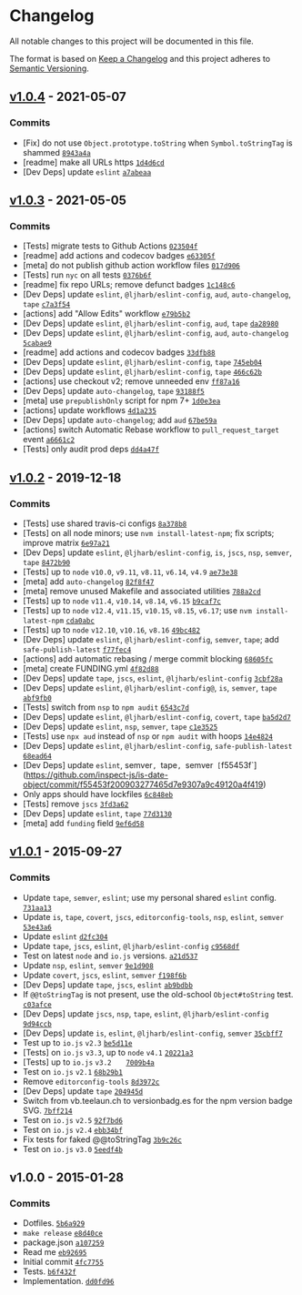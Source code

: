 # Changelog

All notable changes to this project will be documented in this file.

The format is based on [Keep a Changelog](https://keepachangelog.com/en/1.0.0/)
and this project adheres to [Semantic Versioning](https://semver.org/spec/v2.0.0.html).

## [v1.0.4](https://github.com/inspect-js/is-date-object/compare/v1.0.3...v1.0.4) - 2021-05-07

### Commits

- [Fix] do not use `Object.prototype.toString` when `Symbol.toStringTag` is shammed [`8943a4a`](https://github.com/inspect-js/is-date-object/commit/8943a4a5035b3f2c8cee9a5edabb55579c16983d)
- [readme] make all URLs https [`1d4d6cd`](https://github.com/inspect-js/is-date-object/commit/1d4d6cd37365c3a36f98e3f82cfe6262227437db)
- [Dev Deps] update `eslint` [`a7abeaa`](https://github.com/inspect-js/is-date-object/commit/a7abeaa2409d3a34fccebcb5b362e0b90d0a8883)

## [v1.0.3](https://github.com/inspect-js/is-date-object/compare/v1.0.2...v1.0.3) - 2021-05-05

### Commits

- [Tests] migrate tests to Github Actions [`023504f`](https://github.com/inspect-js/is-date-object/commit/023504f4d48fc8788ff52ee525a1d9ec74fa7df5)
- [readme] add actions and codecov badges [`e63305f`](https://github.com/inspect-js/is-date-object/commit/e63305f2fb9ff3eb0dab7e0716585507a4f95a75)
- [meta] do not publish github action workflow files [`017d906`](https://github.com/inspect-js/is-date-object/commit/017d90679b6b1c16b398c0157904f91f56160219)
- [Tests] run `nyc` on all tests [`0376b6f`](https://github.com/inspect-js/is-date-object/commit/0376b6fb7a0ffcc42107c3c579ba0b3ab635b9e4)
- [readme] fix repo URLs; remove defunct badges [`1c148c6`](https://github.com/inspect-js/is-date-object/commit/1c148c6cb6eb0892b3186e814df3367dabb9732d)
- [Dev Deps] update `eslint`, `@ljharb/eslint-config`, `aud`, `auto-changelog`, `tape` [`c7a3f54`](https://github.com/inspect-js/is-date-object/commit/c7a3f54a207a6056ffafaa58178889ea1b1b77f7)
- [actions] add "Allow Edits" workflow [`e79b5b2`](https://github.com/inspect-js/is-date-object/commit/e79b5b25c173c3201e8b42a614d5f12c48b74a86)
- [Dev Deps] update `eslint`, `@ljharb/eslint-config`, `aud`, `tape` [`da28980`](https://github.com/inspect-js/is-date-object/commit/da28980c5fe86528585b2a420319ca8fc35f763a)
- [Dev Deps] update `eslint`, `@ljharb/eslint-config`, `aud`, `auto-changelog` [`5cabae9`](https://github.com/inspect-js/is-date-object/commit/5cabae9f00bf458a470bde68b734540b8ab78c3b)
- [readme] add actions and codecov badges [`33dfb88`](https://github.com/inspect-js/is-date-object/commit/33dfb881b7abf668cd3bf956e2947a1ece552f25)
- [Dev Deps] update `eslint`, `@ljharb/eslint-config`, `tape` [`745eb04`](https://github.com/inspect-js/is-date-object/commit/745eb0462ef3838df65f41f4a95453cc4f0aa06e)
- [Dev Deps] update `eslint`, `@ljharb/eslint-config`, `tape` [`466c62b`](https://github.com/inspect-js/is-date-object/commit/466c62b45af5a5a83963f6ef8617da887b0ab272)
- [actions] use checkout v2; remove unneeded env [`ff87a16`](https://github.com/inspect-js/is-date-object/commit/ff87a161e36d76d081d70933bf801a357c3b25fe)
- [Dev Deps] update `auto-changelog`, `tape` [`93188f5`](https://github.com/inspect-js/is-date-object/commit/93188f58e4b2c2b5e978a61a45380101d01f9838)
- [meta] use `prepublishOnly` script for npm 7+ [`1d0e3ea`](https://github.com/inspect-js/is-date-object/commit/1d0e3ea672971f02bb48c88b49079789ab41f574)
- [actions] update workflows [`4d1a235`](https://github.com/inspect-js/is-date-object/commit/4d1a2358de35a9fbe23a1dee10735748ed276301)
- [Dev Deps] update `auto-changelog`; add `aud` [`67be59a`](https://github.com/inspect-js/is-date-object/commit/67be59aa3c0ba44b982aaefb7e42adfb14eb279b)
- [actions] switch Automatic Rebase workflow to `pull_request_target` event [`a6661c2`](https://github.com/inspect-js/is-date-object/commit/a6661c26af701a7782f6e06ad1b34587ce2b09bc)
- [Tests] only audit prod deps [`dd4a47f`](https://github.com/inspect-js/is-date-object/commit/dd4a47f8bcf82c3090826d890a7766f50d6f7af9)

## [v1.0.2](https://github.com/inspect-js/is-date-object/compare/v1.0.1...v1.0.2) - 2019-12-18

### Commits

- [Tests] use shared travis-ci configs [`8a378b8`](https://github.com/inspect-js/is-date-object/commit/8a378b8fd6a4202fffc9ec193aca02efe937bc35)
- [Tests] on all node minors; use `nvm install-latest-npm`; fix scripts; improve matrix [`6e97a21`](https://github.com/inspect-js/is-date-object/commit/6e97a21276cf448ce424fb9ea13edd4587f289f1)
- [Dev Deps] update `eslint`, `@ljharb/eslint-config`, `is`, `jscs`, `nsp`, `semver`, `tape` [`8472b90`](https://github.com/inspect-js/is-date-object/commit/8472b90f82e5153c22e7a8a7726a5cc6110e93d7)
- [Tests] up to `node` `v10.0`, `v9.11`, `v8.11`, `v6.14`, `v4.9` [`ae73e38`](https://github.com/inspect-js/is-date-object/commit/ae73e3890df7da0bc4449088e30340cb4df3294d)
- [meta] add `auto-changelog` [`82f8f47`](https://github.com/inspect-js/is-date-object/commit/82f8f473a6ee45e2b66810cb743e0122c18381c5)
- [meta] remove unused Makefile and associated utilities [`788a2cd`](https://github.com/inspect-js/is-date-object/commit/788a2cdfd0bc8f1903967219897f6d00c4c6a26b)
- [Tests] up to `node` `v11.4`, `v10.14`, `v8.14`, `v6.15` [`b9caf7c`](https://github.com/inspect-js/is-date-object/commit/b9caf7c814e5e2549454cb444f8b739f9ce1a388)
- [Tests] up to `node` `v12.4`, `v11.15`, `v10.15`, `v8.15`, `v6.17`; use `nvm install-latest-npm` [`cda0abc`](https://github.com/inspect-js/is-date-object/commit/cda0abc04a21c9b5ec72eabd010155c988032056)
- [Tests] up to `node` `v12.10`, `v10.16`, `v8.16` [`49bc482`](https://github.com/inspect-js/is-date-object/commit/49bc482fd9f71436b663c07144083a8423697299)
- [Dev Deps] update `eslint`, `@ljharb/eslint-config`, `semver`, `tape`; add `safe-publish-latest` [`f77fec4`](https://github.com/inspect-js/is-date-object/commit/f77fec48057e156b2276b4c14cf303306116b9f6)
- [actions] add automatic rebasing / merge commit blocking [`68605fc`](https://github.com/inspect-js/is-date-object/commit/68605fcb6bc0341ff0aae14a94bf5d18e1bc73be)
- [meta] create FUNDING.yml [`4f82d88`](https://github.com/inspect-js/is-date-object/commit/4f82d88e1e6ac1b97f0ce96aa0aa057ad758a581)
- [Dev Deps] update `tape`, `jscs`, `eslint`, `@ljharb/eslint-config` [`3cbf28a`](https://github.com/inspect-js/is-date-object/commit/3cbf28a185ced940cfce8a09fa8479cc83575876)
- [Dev Deps] update `eslint`, `@ljharb/eslint-config@`, `is`, `semver`, `tape` [`abf9fb0`](https://github.com/inspect-js/is-date-object/commit/abf9fb0d55ef0697e64e888d74f2e5fe53d7cdcb)
- [Tests] switch from `nsp` to `npm audit` [`6543c7d`](https://github.com/inspect-js/is-date-object/commit/6543c7d559d1fb79215b46c8b79e0e3e2a83f5de)
- [Dev Deps] update `eslint`, `@ljharb/eslint-config`, `covert`, `tape` [`ba5d2d7`](https://github.com/inspect-js/is-date-object/commit/ba5d2d7fc0975d7c03b8f2b7f43a09af93e365ba)
- [Dev Deps] update `eslint`, `nsp`, `semver`, `tape` [`c1e3525`](https://github.com/inspect-js/is-date-object/commit/c1e3525afa76a696f7cf1b58aab7f55d220b2c20)
- [Tests] use `npx aud` instead of `nsp` or `npm audit` with hoops [`14e4824`](https://github.com/inspect-js/is-date-object/commit/14e4824188c85207ed3b86627b09e9f64b135db7)
- [Dev Deps] update `eslint`, `@ljharb/eslint-config`, `safe-publish-latest` [`68ead64`](https://github.com/inspect-js/is-date-object/commit/68ead64a07e0de282ea3cd38e12cc8b0e0f6d3cd)
- [Dev Deps] update `eslint`, semver`, `tape`, `semver` [`f55453f`](https://github.com/inspect-js/is-date-object/commit/f55453f200903277465d7e9307a9c49120a4f419)
- Only apps should have lockfiles [`6c848eb`](https://github.com/inspect-js/is-date-object/commit/6c848eba982cc58053d4cca08c01f12a433f3695)
- [Tests] remove `jscs` [`3fd3a62`](https://github.com/inspect-js/is-date-object/commit/3fd3a62121607ad074b7fc977f3fc6575b66f755)
- [Dev Deps] update `eslint`, `tape` [`77d3130`](https://github.com/inspect-js/is-date-object/commit/77d3130a0039e5dae24c17de790dd510c265edc6)
- [meta] add `funding` field [`9ef6d58`](https://github.com/inspect-js/is-date-object/commit/9ef6d5888bf829a5812b3b091dc99839d48c355e)

## [v1.0.1](https://github.com/inspect-js/is-date-object/compare/v1.0.0...v1.0.1) - 2015-09-27

### Commits

- Update `tape`, `semver`, `eslint`; use my personal shared `eslint` config. [`731aa13`](https://github.com/inspect-js/is-date-object/commit/731aa134b0b8dc84e302d0b2264a415cb456ccab)
- Update `is`, `tape`, `covert`, `jscs`, `editorconfig-tools`, `nsp`, `eslint`, `semver` [`53e43a6`](https://github.com/inspect-js/is-date-object/commit/53e43a627dd01757cf3d469599f3dffd9d72b150)
- Update `eslint` [`d2fc304`](https://github.com/inspect-js/is-date-object/commit/d2fc3046f087b0026448ffde0cf46b1f741cbd4e)
- Update `tape`, `jscs`, `eslint`, `@ljharb/eslint-config` [`c9568df`](https://github.com/inspect-js/is-date-object/commit/c9568df228fa698dc6fcc9553b5d612e7ee427aa)
- Test on latest `node` and `io.js` versions. [`a21d537`](https://github.com/inspect-js/is-date-object/commit/a21d537562166ebd18bde3a262fd157dd774ae17)
- Update `nsp`, `eslint`, `semver` [`9e1d908`](https://github.com/inspect-js/is-date-object/commit/9e1d9087c0c79c34fcb2abfc701cdfa1efcb327c)
- Update `covert`, `jscs`, `eslint`, `semver` [`f198f6b`](https://github.com/inspect-js/is-date-object/commit/f198f6b997912da10a3d821a089e1581edc730a0)
- [Dev Deps] update `tape`, `jscs`, `eslint` [`ab9bdbb`](https://github.com/inspect-js/is-date-object/commit/ab9bdbbc189cef033346508db47cd1feb04a69d3)
- If `@@toStringTag` is not present, use the old-school `Object#toString` test. [`c03afce`](https://github.com/inspect-js/is-date-object/commit/c03afce001368b29eb929900075749b113a252c8)
- [Dev Deps] update `jscs`, `nsp`, `tape`, `eslint`, `@ljharb/eslint-config` [`9d94ccb`](https://github.com/inspect-js/is-date-object/commit/9d94ccbab4160d2fa649123e37951d86b69a8b15)
- [Dev Deps] update `is`, `eslint`, `@ljharb/eslint-config`, `semver` [`35cbff7`](https://github.com/inspect-js/is-date-object/commit/35cbff7f7c8216fbb79c799f74b2336eaf0d726a)
- Test up to `io.js` `v2.3` [`be5d11e`](https://github.com/inspect-js/is-date-object/commit/be5d11e7ebd9473d7ae554179b3769082485f6f4)
- [Tests] on `io.js` `v3.3`, up to `node` `v4.1` [`20221a3`](https://github.com/inspect-js/is-date-object/commit/20221a34858d2b21e23bdc2c08df23f0bc08d11e)
- [Tests] up to `io.js` `v3.2	` [`7009b4a`](https://github.com/inspect-js/is-date-object/commit/7009b4a9999e14eacbdf6068afd82f478473f007)
- Test on `io.js` `v2.1` [`68b29b1`](https://github.com/inspect-js/is-date-object/commit/68b29b19a07e6589a7ca37ab764be28f144ac88e)
- Remove `editorconfig-tools` [`8d3972c`](https://github.com/inspect-js/is-date-object/commit/8d3972c1795fdcfd337680e11ab610e4885fb079)
- [Dev Deps] update `tape` [`204945d`](https://github.com/inspect-js/is-date-object/commit/204945d8658a3513ca6315ddf795e4034adb4545)
- Switch from vb.teelaun.ch to versionbadg.es for the npm version badge SVG. [`7bff214`](https://github.com/inspect-js/is-date-object/commit/7bff214dcb2317b96219921476f990814afbb401)
- Test on `io.js` `v2.5` [`92f7bd6`](https://github.com/inspect-js/is-date-object/commit/92f7bd6747e3259b0ddc9c287876f46a9cd4c270)
- Test on `io.js` `v2.4` [`ebb34bf`](https://github.com/inspect-js/is-date-object/commit/ebb34bf1f58949768063f86ac012f1ca5d7cf6d9)
- Fix tests for faked @@toStringTag [`3b9c26c`](https://github.com/inspect-js/is-date-object/commit/3b9c26c15040af6a87f8d77ce6c85a7bef7a4304)
- Test on `io.js` `v3.0` [`5eedf4b`](https://github.com/inspect-js/is-date-object/commit/5eedf4bea76380a08813fd0977469c2480302a82)

## v1.0.0 - 2015-01-28

### Commits

- Dotfiles. [`5b6a929`](https://github.com/inspect-js/is-date-object/commit/5b6a9298c6f70882e78e66d64c9c019f85790f52)
- `make release` [`e8d40ce`](https://github.com/inspect-js/is-date-object/commit/e8d40ceca85acd0aa4b2753faa6e41c0c54cf6c3)
- package.json [`a107259`](https://github.com/inspect-js/is-date-object/commit/a1072591ea510a2998298be6cef827b123f4643f)
- Read me [`eb92695`](https://github.com/inspect-js/is-date-object/commit/eb92695664bdee8fc49891cd73aa2f41075f53cb)
- Initial commit [`4fc7755`](https://github.com/inspect-js/is-date-object/commit/4fc7755ff12f1d7a55cf841d486bf6b2350fe5a0)
- Tests. [`b6f432f`](https://github.com/inspect-js/is-date-object/commit/b6f432fb6801c5ff8d89cfec7601d59478e23dd1)
- Implementation. [`dd0fd96`](https://github.com/inspect-js/is-date-object/commit/dd0fd96c4016a66cec7cd59db0fde37c2ef3cdb5)
